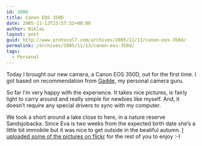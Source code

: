 ```yaml
---
id: 1086
title: Canon EOS 350D
date: 2005-11-13T23:57:52+00:00
author: Niklas
layout: post
guid: http://www.protocol7.com/archives/2005/11/13/canon-eos-350d/
permalink: /archives/2005/11/13/canon-eos-350d/
tags:
  - Personal
---
```

<div class='microid-2c382cc51ee152429aaa25ee47d625d0daaac719'>
  <p>
    Today I brought our new camera, a Canon EOS 350D, out for the first time. I got based on recommendation from <a href="http://blog.nomethod.net">Gadde</a>, my personal camera guru.
  </p>
  
  <p>
    So far I&#8217;m very happy with the experience. It takes nice pictures, is fairly light to carry around and really simple for newbies like myself. And, it doesn&#8217;t require any special drivers to sync with my computer.
  </p>
  
  <p>
    We took a short around a lake close to here, in a nature reserve Sandsjobacka. Since Eva is two weeks from the expected birth date she&#8217;s a little bit immobile but it was nice to get outside in the beatiful autumn. <a href="http://flickr.com/photos/protocol7/tags/sandsj%C3%B6backa/">I uploaded some of the pictures on flickr</a> for the rest of you to enjoy :-)
  </p>
</div>
